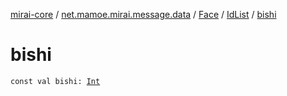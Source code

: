 [mirai-core](../../../index.md) / [net.mamoe.mirai.message.data](../../index.md) / [Face](../index.md) / [IdList](index.md) / [bishi](./bishi.md)

# bishi

`const val bishi: `[`Int`](https://kotlinlang.org/api/latest/jvm/stdlib/kotlin/-int/index.html)
